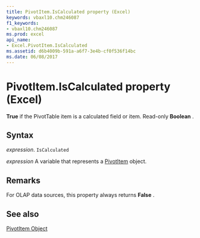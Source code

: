 ```yaml
---
title: PivotItem.IsCalculated property (Excel)
keywords: vbaxl10.chm246087
f1_keywords:
- vbaxl10.chm246087
ms.prod: excel
api_name:
- Excel.PivotItem.IsCalculated
ms.assetid: d6b4009b-591a-a6f7-3e4b-cf0f536f14bc
ms.date: 06/08/2017
---
```



# PivotItem.IsCalculated property (Excel)

 **True** if the PivotTable item is a calculated field or item. Read-only **Boolean** .


## Syntax

 _expression_. `IsCalculated`

 _expression_ A variable that represents a [PivotItem](Excel.PivotItem.md) object.


## Remarks

For OLAP data sources, this property always returns  **False** .


## See also


[PivotItem Object](Excel.PivotItem.md)

